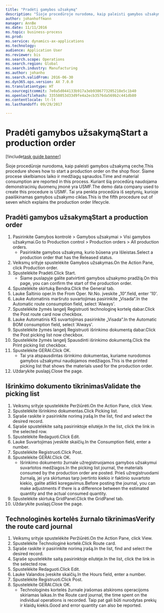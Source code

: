 ```yaml
--- 
title: "Pradėti gamybos užsakymą"
description: "Šioje procedūroje nurodoma, kaip paleisti gamybos užsakymą ceche."
author: johanhoffmann
manager: AnnBe
ms.date: 11/11/2016
ms.topic: business-process
ms.prod: 
ms.service: dynamics-ax-applications
ms.technology: 
audience: Application User
ms.reviewer: bis
ms.search.scope: Operations
ms.search.region: Global
ms.search.industry: Manufacturing
ms.author: johanho
ms.search.validFrom: 2016-06-30
ms.dyn365.ops.version: AX 7.0.0
ms.translationtype: HT
ms.sourcegitcommit: 7e0a5d044133b917a3eb9386773205218e5c1b40
ms.openlocfilehash: 33558053d33d9fe4a2ecb3576da569b2c441db80
ms.contentlocale: lt-lt
ms.lasthandoff: 09/29/2017

---
```

# <a name="start-a-production-order"></a><span data-ttu-id="57b9b-103">Pradėti gamybos užsakymą</span><span class="sxs-lookup"><span data-stu-id="57b9b-103">Start a production order</span></span>

[!include[task guide banner](../../includes/task-guide-banner.md)]

<span data-ttu-id="57b9b-104">Šioje procedūroje nurodoma, kaip paleisti gamybos užsakymą ceche.</span><span class="sxs-lookup"><span data-stu-id="57b9b-104">This procedure shows how to start a production order on the shop floor.</span></span> <span data-ttu-id="57b9b-105">Šiame procese skelbiamos laiko ir medžiagų sąnaudos.</span><span class="sxs-lookup"><span data-stu-id="57b9b-105">Time and material consumption are reported in this process.</span></span> <span data-ttu-id="57b9b-106">Kuriant šią procedūrą naudojama demonstracinių duomenų įmonė yra USMF.</span><span class="sxs-lookup"><span data-stu-id="57b9b-106">The demo data company used to create this procedure is USMF.</span></span> <span data-ttu-id="57b9b-107">Tai yra penkta procedūra iš septynių, kurioje paaiškinamas gamybos užsakymo ciklas.</span><span class="sxs-lookup"><span data-stu-id="57b9b-107">This is the fifth procedure out of seven which explains the production order lifecycle.</span></span>


## <a name="start-a-production-order"></a><span data-ttu-id="57b9b-108">Pradėti gamybos užsakymą</span><span class="sxs-lookup"><span data-stu-id="57b9b-108">Start a production order</span></span>
1. <span data-ttu-id="57b9b-109">Pasirinkite Gamybos kontrolė > Gamybos užsakymai > Visi gamybos užsakymai.</span><span class="sxs-lookup"><span data-stu-id="57b9b-109">Go to Production control > Production orders > All production orders.</span></span>
    * <span data-ttu-id="57b9b-110">Pasirinkite gamybos užsakymą, kurio būsena yra Išleistas.</span><span class="sxs-lookup"><span data-stu-id="57b9b-110">Select a production order that has the Released status.</span></span>  
2. <span data-ttu-id="57b9b-111">Veiksmų srityje spustelėkite Gamybos užsakymas.</span><span class="sxs-lookup"><span data-stu-id="57b9b-111">On the Action Pane, click Production order.</span></span>
3. <span data-ttu-id="57b9b-112">Spustelėkite Pradėti.</span><span class="sxs-lookup"><span data-stu-id="57b9b-112">Click Start.</span></span>
    * <span data-ttu-id="57b9b-113">Šiame puslapyje galite patvirtinti gamybos užsakymo pradžią.</span><span class="sxs-lookup"><span data-stu-id="57b9b-113">On this page, you can confirm the start of the production order.</span></span>  
4. <span data-ttu-id="57b9b-114">Spustelėkite skirtuką Bendra.</span><span class="sxs-lookup"><span data-stu-id="57b9b-114">Click the General tab.</span></span>
5. <span data-ttu-id="57b9b-115">Lauke Šaltinio oper.</span><span class="sxs-lookup"><span data-stu-id="57b9b-115">In the From Oper.</span></span> <span data-ttu-id="57b9b-116">Nr.</span><span class="sxs-lookup"><span data-stu-id="57b9b-116">No.</span></span> <span data-ttu-id="57b9b-117">įveskite „10“.</span><span class="sxs-lookup"><span data-stu-id="57b9b-117">field, enter '10'.</span></span>
6. <span data-ttu-id="57b9b-118">Lauke Automatinis maršruto suvartojimas pasirinkite „Visada“.</span><span class="sxs-lookup"><span data-stu-id="57b9b-118">In the Automatic route consumption field, select 'Always'.</span></span>
7. <span data-ttu-id="57b9b-119">Spustelėkite žymės langelį Registruoti technologinę kortelę dabar.</span><span class="sxs-lookup"><span data-stu-id="57b9b-119">Click the Post route card now checkbox.</span></span>
8. <span data-ttu-id="57b9b-120">Lauke Automatinis KS suvartojimas pasirinkite „Visada“.</span><span class="sxs-lookup"><span data-stu-id="57b9b-120">In the Automatic BOM consumption field, select 'Always'.</span></span>
9. <span data-ttu-id="57b9b-121">Spustelėkite žymės langelį Registruoti išrinkimo dokumentą dabar.</span><span class="sxs-lookup"><span data-stu-id="57b9b-121">Click the Post picking list now checkbox.</span></span>
10. <span data-ttu-id="57b9b-122">Spustelėkite žymės langelį Spausdinti išrinkimo dokumentą.</span><span class="sxs-lookup"><span data-stu-id="57b9b-122">Click the Print picking list checkbox.</span></span>
11. <span data-ttu-id="57b9b-123">Spustelėkite GERAI.</span><span class="sxs-lookup"><span data-stu-id="57b9b-123">Click OK.</span></span>
    * <span data-ttu-id="57b9b-124">Tai yra atspausdintas išrinkimo dokumentas, kuriame nurodomos gamybos užsakymui naudojamos medžiagos.</span><span class="sxs-lookup"><span data-stu-id="57b9b-124">This is the printed picking list that shows the materials used for the production order.</span></span>  
12. <span data-ttu-id="57b9b-125">Uždarykite puslapį.</span><span class="sxs-lookup"><span data-stu-id="57b9b-125">Close the page.</span></span>

## <a name="validate-the-picking-list"></a><span data-ttu-id="57b9b-126">Išrinkimo dokumento tikrinimas</span><span class="sxs-lookup"><span data-stu-id="57b9b-126">Validate the picking list</span></span>
1. <span data-ttu-id="57b9b-127">Veiksmų srityje spustelėkite Peržiūrėti.</span><span class="sxs-lookup"><span data-stu-id="57b9b-127">On the Action Pane, click View.</span></span>
2. <span data-ttu-id="57b9b-128">Spustelėkite Išrinkimo dokumentas.</span><span class="sxs-lookup"><span data-stu-id="57b9b-128">Click Picking list.</span></span>
3. <span data-ttu-id="57b9b-129">Sąraše raskite ir pasirinkite norimą įrašą.</span><span class="sxs-lookup"><span data-stu-id="57b9b-129">In the list, find and select the desired record.</span></span>
4. <span data-ttu-id="57b9b-130">Sąraše spustelėkite saitą pasirinktoje eilutėje.</span><span class="sxs-lookup"><span data-stu-id="57b9b-130">In the list, click the link in the selected row.</span></span>
5. <span data-ttu-id="57b9b-131">Spustelėkite Redaguoti.</span><span class="sxs-lookup"><span data-stu-id="57b9b-131">Click Edit.</span></span>
6. <span data-ttu-id="57b9b-132">Lauke Suvartojimas įveskite skaičių.</span><span class="sxs-lookup"><span data-stu-id="57b9b-132">In the Consumption field, enter a number.</span></span>
7. <span data-ttu-id="57b9b-133">Spustelėkite Registruoti.</span><span class="sxs-lookup"><span data-stu-id="57b9b-133">Click Post.</span></span>
8. <span data-ttu-id="57b9b-134">Spustelėkite GERAI.</span><span class="sxs-lookup"><span data-stu-id="57b9b-134">Click OK.</span></span>
    * <span data-ttu-id="57b9b-135">Išrinkimo dokumento žurnale užregistruojamos gamybos užsakymui suvartotos medžiagos.</span><span class="sxs-lookup"><span data-stu-id="57b9b-135">In the picking list journal, the materials consumed by the production order are posted.</span></span> <span data-ttu-id="57b9b-136">Prieš užregistruodami žurnalą, jei yra skirtumas tarp įvertinto kiekio ir faktinio suvartoto kiekio, galite atlikti koregavimus.</span><span class="sxs-lookup"><span data-stu-id="57b9b-136">Before posting the journal, you can make adjustments if there is a difference between the estimated quantity and the actual consumed quantity.</span></span>  
9. <span data-ttu-id="57b9b-137">Spustelėkite skirtuką GridPanel.</span><span class="sxs-lookup"><span data-stu-id="57b9b-137">Click the GridPanel tab.</span></span>
10. <span data-ttu-id="57b9b-138">Uždarykite puslapį.</span><span class="sxs-lookup"><span data-stu-id="57b9b-138">Close the page.</span></span>

## <a name="verify-the-route-card-journal"></a><span data-ttu-id="57b9b-139">Technologinės kortelės žurnalo tikrinimas</span><span class="sxs-lookup"><span data-stu-id="57b9b-139">Verify the route card journal</span></span>
1. <span data-ttu-id="57b9b-140">Veiksmų srityje spustelėkite Peržiūrėti.</span><span class="sxs-lookup"><span data-stu-id="57b9b-140">On the Action Pane, click View.</span></span>
2. <span data-ttu-id="57b9b-141">Spustelėkite Technologinė kortelė.</span><span class="sxs-lookup"><span data-stu-id="57b9b-141">Click Route card.</span></span>
3. <span data-ttu-id="57b9b-142">Sąraše raskite ir pasirinkite norimą įrašą.</span><span class="sxs-lookup"><span data-stu-id="57b9b-142">In the list, find and select the desired record.</span></span>
4. <span data-ttu-id="57b9b-143">Sąraše spustelėkite saitą pasirinktoje eilutėje.</span><span class="sxs-lookup"><span data-stu-id="57b9b-143">In the list, click the link in the selected row.</span></span>
5. <span data-ttu-id="57b9b-144">Spustelėkite Redaguoti.</span><span class="sxs-lookup"><span data-stu-id="57b9b-144">Click Edit.</span></span>
6. <span data-ttu-id="57b9b-145">Lauke Valandos įveskite skaičių.</span><span class="sxs-lookup"><span data-stu-id="57b9b-145">In the Hours field, enter a number.</span></span>
7. <span data-ttu-id="57b9b-146">Spustelėkite Registruoti.</span><span class="sxs-lookup"><span data-stu-id="57b9b-146">Click Post.</span></span>
8. <span data-ttu-id="57b9b-147">Spustelėkite GERAI.</span><span class="sxs-lookup"><span data-stu-id="57b9b-147">Click OK.</span></span>
    * <span data-ttu-id="57b9b-148">Technologinės kortelės žurnale įrašomas atskiroms operacijoms skiriamas laikas.</span><span class="sxs-lookup"><span data-stu-id="57b9b-148">In the Route card journal, the time spent on the individual operations is recorded.</span></span> <span data-ttu-id="57b9b-149">Taip pat gali būti nurodytas prekių ir klaidų kiekis.</span><span class="sxs-lookup"><span data-stu-id="57b9b-149">Good and error quantity can also be reported.</span></span>  


